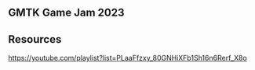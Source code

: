 ## GMTK Game Jam 2023

## Resources

https://youtube.com/playlist?list=PLaaFfzxy_80GNHiXFb1Sh16n6Rerf_X8o